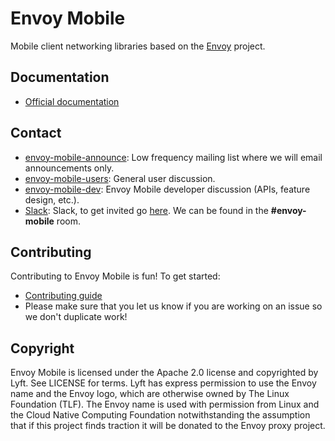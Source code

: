 # Envoy Mobile

Mobile client networking libraries based on the [Envoy](https://www.envoyproxy.io/) project.

## Documentation

- [Official documentation](https://envoy-mobile.github.io/docs/envoy-mobile/latest/index.html)

## Contact

* [envoy-mobile-announce](https://groups.google.com/forum/#!forum/envoy-mobile-announce): Low
  frequency mailing list where we will email announcements only.
* [envoy-mobile-users](https://groups.google.com/forum/#!forum/envoy-mobile-users): General user
  discussion.
* [envoy-mobile-dev](https://groups.google.com/forum/#!forum/envoy-mobile-dev): Envoy Mobile
  developer discussion (APIs, feature design, etc.).
* [Slack](https://envoyproxy.slack.com/): Slack, to get invited go
  [here](https://envoyslack.cncf.io). We can be found in the **#envoy-mobile** room.

## Contributing

Contributing to Envoy Mobile is fun! To get started:

* [Contributing guide](CONTRIBUTING.md)
* Please make sure that you let us know if you are working on an issue so we don't duplicate work!

## Copyright

Envoy Mobile is licensed under the Apache 2.0 license and copyrighted by Lyft. See LICENSE for terms. 
Lyft has express permission to use the Envoy name and the Envoy logo, which are otherwise owned by 
The Linux Foundation (TLF). The Envoy name is used with permission from Linux and the Cloud Native 
Computing Foundation notwithstanding the assumption that if this project finds traction it will be 
donated to the Envoy proxy project.
